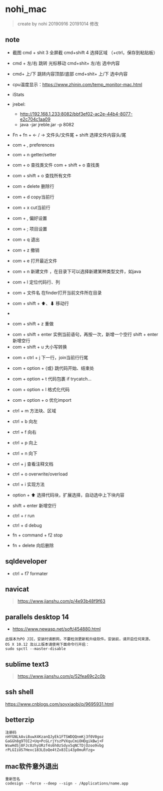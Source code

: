 # nohi_mac

> create by nohi 20190916
> 20191014 修改

## note

* 截图 cmd + shit 3 全屏截  cmd+shift 4 选择区域    （+ctrl，保存到粘贴板）
* cmd + 左/右 跳转 光标移动   cmd+shit+ 左/右 选中内容
* cmd+ 上/下 跳转内容顶部/底部  cmd+shit+ 上/下 选中内容



* cpu温度显示：https://www.zhinin.com/temp_monitor-mac.html

* iStats

  

* jrebel:
    - http://192.168.1.233:8082/bbf3ef02-ac2e-44b4-8077-e2c704c1aa09
    - java -jar jreble.jar -p 8082


* Fn + fn + <- / ->   文件头/文件尾  + shift 选择文件内容头/尾

* com + ,   preferences

* com + n  getter/setter


* com + o 查找类文件 com + shift + o 查找类
* com + shift + o 查找所有文件 
* com + delete 删除行
* com + d  copy当前行
* com + x  cut当前行
* com + ,  偏好设置
* com + ;  项目设置
* com + q 退出
* com + z 撤销 
* com + e 打开最近文件
* com + n 新建文件 ，在目录下可以选择新建某种类型文件，如java
* com + l 定位代码行、列
* com + 文件名 在finder打开当前文件所在目录
* com + shift + ⬆、⬇ 移动行
* 
* com + shift + z 重做
+ com + shift + enter 实例当前语句，再按一次，新增一个空行 shift + enter 新增空行
+ com + shift + u  大小写转换
* com + ctrl + j 下一行，join当前行行尾
* com + option + {或}  跳代码开始、结束处
* com + option + t 代码包裹 if trycatch...
* com + option + l   格式化代码 
* com + option + o  优化import

* ctrl + m 方法块、区域
* ctrl + b  向左
* ctrl + f  向右
* ctrl + p  向上
* ctrl + n  向下
* ctrl + j 查看注释文档
* ctrl + o  overwrite/overload
* ctrl + i 实现方法
* option + ⬆  选择代码块，扩展选择，自动选中上下块内容

* shift + enter 新增空行

* ctrl + r run
* ctrl + d debug
* fn + command + f2 stop

* fn + delete 向后删除

## sqldeveloper 
* ctrl + f7  formater

## navicat
>https://www.jianshu.com/p/4e93b48f9f63

## parallels desktop 14
* https://www.newasp.net/soft/454880.html
```
此版本为PO JIE，安装时请断网，不要检测更新和升级软件。安装前，请开启任何来源。
OS X 10.12 及以上版本请使用下面命令行开启：
sudo spctl --master-disable
```

## sublime text3
>https://www.jianshu.com/p/52fea69c2c0b



## ssh shell

https://www.cnblogs.com/soyxiaobi/p/9695931.html



## betterzip

```
注册码
nHYGNLkAvi8uwX4KzanQJyEk1FTSWDQQnmKj3f0V0goz
GaGGh8g9TOI2+Uq+PcGLrjYszPVXquCmiOHDgikBwj+F
WswHdSj8FJc8zhyURzf4s6h0zSdyx5qNCTDjOzoo9vbg
rPLGIiUS7Hexc183LEoQe4tZx83Ii43p0muRfzg=
```



## mac软件意外退出

```
重新签名
codesign --force --deep --sign - /Applications/name.app
```

